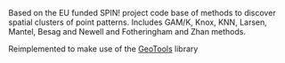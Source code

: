 Based on the EU funded SPIN! project code base of methods to discover spatial clusters of point patterns. Includes GAM/K, Knox, KNN, Larsen, Mantel, Besag and Newell and Fotheringham and Zhan methods.

Reimplemented to make use of the [GeoTools](http://geotools.org) library